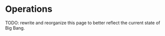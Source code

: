 # Operations

TODO: rewrite and reorganize this page to better reflect the current state of Big Bang.
